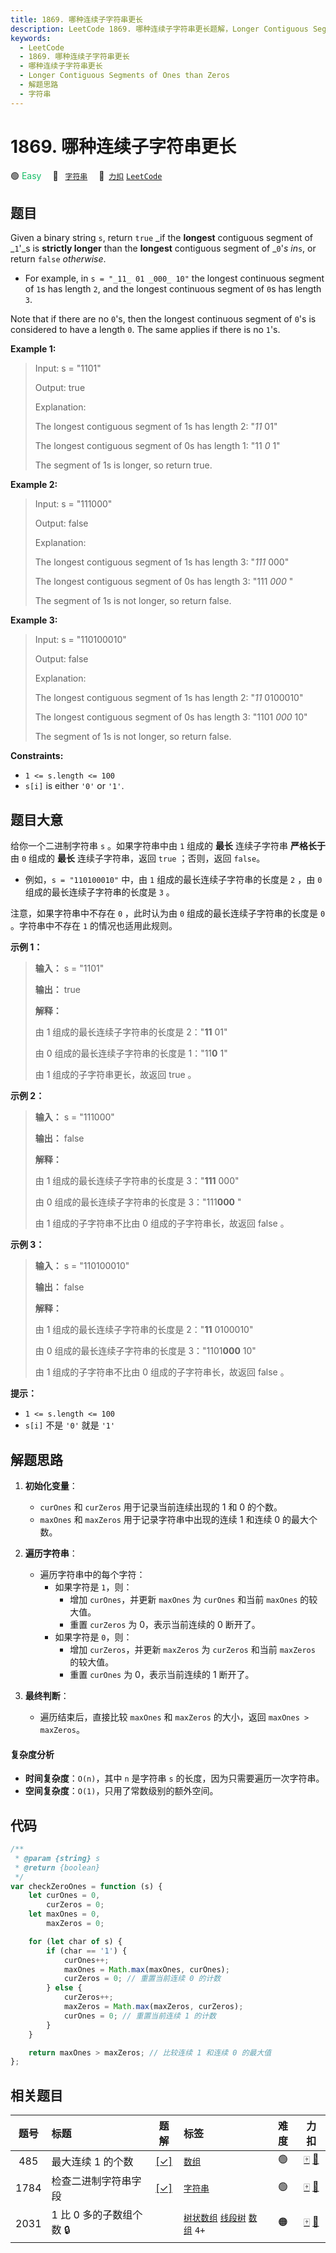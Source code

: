 ```yaml
---
title: 1869. 哪种连续子字符串更长
description: LeetCode 1869. 哪种连续子字符串更长题解，Longer Contiguous Segments of Ones than Zeros，包含解题思路、复杂度分析以及完整的 JavaScript 代码实现。
keywords:
  - LeetCode
  - 1869. 哪种连续子字符串更长
  - 哪种连续子字符串更长
  - Longer Contiguous Segments of Ones than Zeros
  - 解题思路
  - 字符串
---
```


# 1869. 哪种连续子字符串更长

🟢 <font color=#15bd66>Easy</font>&emsp; 🔖&ensp; [`字符串`](/tag/string.md)&emsp; 🔗&ensp;[`力扣`](https://leetcode.cn/problems/longer-contiguous-segments-of-ones-than-zeros) [`LeetCode`](https://leetcode.com/problems/longer-contiguous-segments-of-ones-than-zeros)

## 题目

Given a binary string `s`, return `true` _if the **longest** contiguous segment
of _`1`'_s is **strictly longer** than the **longest** contiguous segment of
_`0`'_s in_`s`, or return `false` _otherwise_.

- For example, in `s = "_11_ 01 _000_ 10"` the longest continuous segment of `1`s has length `2`, and the longest continuous segment of `0`s has length `3`.

Note that if there are no `0`'s, then the longest continuous segment of `0`'s
is considered to have a length `0`. The same applies if there is no `1`'s.

**Example 1:**

> Input: s = "1101"
>
> Output: true
>
> Explanation:
>
> The longest contiguous segment of 1s has length 2: "_11_ 01"
>
> The longest contiguous segment of 0s has length 1: "11 _0_ 1"
>
> The segment of 1s is longer, so return true.

**Example 2:**

> Input: s = "111000"
>
> Output: false
>
> Explanation:
>
> The longest contiguous segment of 1s has length 3: "_111_ 000"
>
> The longest contiguous segment of 0s has length 3: "111 _000_ "
>
> The segment of 1s is not longer, so return false.

**Example 3:**

> Input: s = "110100010"
>
> Output: false
>
> Explanation:
>
> The longest contiguous segment of 1s has length 2: "_11_ 0100010"
>
> The longest contiguous segment of 0s has length 3: "1101 _000_ 10"
>
> The segment of 1s is not longer, so return false.

**Constraints:**

- `1 <= s.length <= 100`
- `s[i]` is either `'0'` or `'1'`.

## 题目大意

给你一个二进制字符串 `s` 。如果字符串中由 `1` 组成的 **最长** 连续子字符串 **严格长于** 由 `0` 组成的 **最长**
连续子字符串，返回 `true` ；否则，返回 `false`。

- 例如，`s = "110100010"` 中，由 `1` 组成的最长连续子字符串的长度是 `2` ，由 `0` 组成的最长连续子字符串的长度是 `3` 。

注意，如果字符串中不存在 `0` ，此时认为由 `0` 组成的最长连续子字符串的长度是 `0` 。字符串中不存在 `1` 的情况也适用此规则。

**示例 1：**

> **输入：** s = "1101"
>
> **输出：** true
>
> **解释：**
>
> 由 1 组成的最长连续子字符串的长度是 2："**11** 01"
>
> 由 0 组成的最长连续子字符串的长度是 1："11**0** 1"
>
> 由 1 组成的子字符串更长，故返回 true 。

**示例 2：**

> **输入：** s = "111000"
>
> **输出：** false
>
> **解释：**
>
> 由 1 组成的最长连续子字符串的长度是 3："**111** 000"
>
> 由 0 组成的最长连续子字符串的长度是 3："111**000** "
>
> 由 1 组成的子字符串不比由 0 组成的子字符串长，故返回 false 。

**示例 3：**

> **输入：** s = "110100010"
>
> **输出：** false
>
> **解释：**
>
> 由 1 组成的最长连续子字符串的长度是 2："**11** 0100010"
>
> 由 0 组成的最长连续子字符串的长度是 3："1101**000** 10"
>
> 由 1 组成的子字符串不比由 0 组成的子字符串长，故返回 false 。

**提示：**

- `1 <= s.length <= 100`
- `s[i]` 不是 `'0'` 就是 `'1'`

## 解题思路

1. **初始化变量**：

   - `curOnes` 和 `curZeros` 用于记录当前连续出现的 1 和 0 的个数。
   - `maxOnes` 和 `maxZeros` 用于记录字符串中出现的连续 1 和连续 0 的最大个数。

2. **遍历字符串**：

   - 遍历字符串中的每个字符：
     - 如果字符是 `1`，则：
       - 增加 `curOnes`，并更新 `maxOnes` 为 `curOnes` 和当前 `maxOnes` 的较大值。
       - 重置 `curZeros` 为 0，表示当前连续的 0 断开了。
     - 如果字符是 `0`，则：
       - 增加 `curZeros`，并更新 `maxZeros` 为 `curZeros` 和当前 `maxZeros` 的较大值。
       - 重置 `curOnes` 为 0，表示当前连续的 1 断开了。

3. **最终判断**：
   - 遍历结束后，直接比较 `maxOnes` 和 `maxZeros` 的大小，返回 `maxOnes > maxZeros`。

#### 复杂度分析

- **时间复杂度**：`O(n)`，其中 `n` 是字符串 `s` 的长度，因为只需要遍历一次字符串。
- **空间复杂度**：`O(1)`，只用了常数级别的额外空间。

## 代码

```javascript
/**
 * @param {string} s
 * @return {boolean}
 */
var checkZeroOnes = function (s) {
	let curOnes = 0,
		curZeros = 0;
	let maxOnes = 0,
		maxZeros = 0;

	for (let char of s) {
		if (char == '1') {
			curOnes++;
			maxOnes = Math.max(maxOnes, curOnes);
			curZeros = 0; // 重置当前连续 0 的计数
		} else {
			curZeros++;
			maxZeros = Math.max(maxZeros, curZeros);
			curOnes = 0; // 重置当前连续 1 的计数
		}
	}

	return maxOnes > maxZeros; // 比较连续 1 和连续 0 的最大值
};
```

## 相关题目

<!-- prettier-ignore -->
| 题号 | 标题 | 题解 | 标签 | 难度 | 力扣 |
| :------: | :------ | :------: | :------ | :------: | :------: |
| 485 | 最大连续 1 的个数 | [[✓]](/problem/0485.md) |  [`数组`](/tag/array.md) | 🟢 | [🀄️](https://leetcode.cn/problems/max-consecutive-ones) [🔗](https://leetcode.com/problems/max-consecutive-ones) |
| 1784 | 检查二进制字符串字段 | [[✓]](/problem/1784.md) |  [`字符串`](/tag/string.md) | 🟢 | [🀄️](https://leetcode.cn/problems/check-if-binary-string-has-at-most-one-segment-of-ones) [🔗](https://leetcode.com/problems/check-if-binary-string-has-at-most-one-segment-of-ones) |
| 2031 | 1 比 0 多的子数组个数 🔒 |  |  [`树状数组`](/tag/binary-indexed-tree.md) [`线段树`](/tag/segment-tree.md) [`数组`](/tag/array.md) `4+` | 🟠 | [🀄️](https://leetcode.cn/problems/count-subarrays-with-more-ones-than-zeros) [🔗](https://leetcode.com/problems/count-subarrays-with-more-ones-than-zeros) |